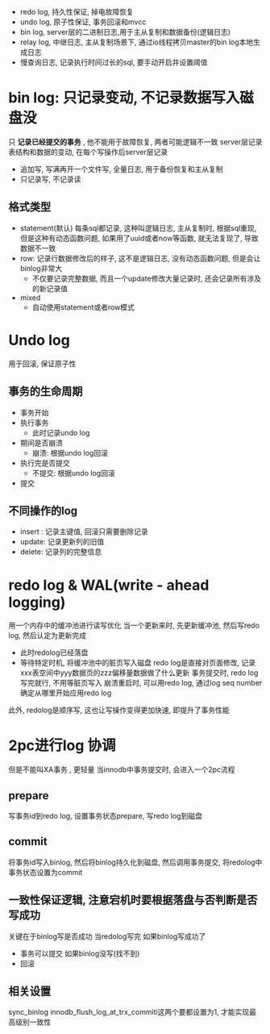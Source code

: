 - redo log, 持久性保证, 掉电故障恢复
- undo log, 原子性保证, 事务回滚和mvcc
- bin log, server层的二进制日志,用于主从复制和数据备份(逻辑日志)
- relay log, 中继日志, 主从复制场景下, 通过io线程拷贝master的bin log本地生成日志
- 慢查询日志, 记录执行时间过长的sql, 要手动开启并设置阈值

# bin log: 只记录变动, 不记录数据写入磁盘没
只 **记录已经提交的事务** , 他不能用于故障恢复, 两者可能逻辑不一致
server层记录表结构和数据的变动, 在每个写操作后server层记录
- 追加写, 写满再开一个文件写, 全量日志, 用于备份恢复和主从复制
- 只记录写, 不记录读
## 格式类型
- statement(默认) 每条sql都记录, 这种叫逻辑日志, 主从复制时, 根据sql重现, 但是这种有动态函数问题, 如果用了uuid或者now等函数, 就无法复现了, 导致数据不一致
- row: 记录行数据修改后的样子, 这不是逻辑日志, 没有动态函数问题, 但是会让binlog非常大
	- 不仅要记录完整数据, 而且一个update修改大量记录时, 还会记录所有涉及的新记录值
- mixed
	- 自动使用statement或者row模式
# Undo log
用于回滚, 保证原子性
## 事务的生命周期
- 事务开始
- 执行事务
	- 此时记录undo log
- 期间是否崩溃
	- 崩溃: 根据undo log回滚
- 执行完是否提交
	- 不提交: 根据undo log回滚
- 提交
## 不同操作的log
- insert : 记录主键值, 回滚只需要删除记录
- update: 记录更新列的旧值
- delete: 记录列的完整信息
# redo log & WAL(write - ahead logging)
用一个内存中的缓冲池进行读写优化
当一个更新来时, 先更新缓冲池, 然后写redo log, 然后认定为更新完成
- 此时redolog已经落盘
- 等待特定时机, 将缓冲池中的脏页写入磁盘
redo log是直接对页面修改, 记录xxx表空间中yyy数据页的zzz偏移量数据做了什么更新
事务提交时, redo log 写完就行, 不用等脏页写入
崩溃重启时, 可以用redo log, 通过log seq number 确定从哪里开始应用redo log

此外, redolog是顺序写, 这也让写操作变得更加快速, 即提升了事务性能

# 2pc进行log 协调
但是不能叫XA事务 , 更轻量
当innodb中事务提交时, 会进入一个2pc流程
## prepare 
写事务id到redo log, 设置事务状态prepare, 写redo log到磁盘
## commit
将事务id写入binlog, 然后将binlog持久化到磁盘, 
然后调用事务提交, 将redolog中事务状态设置为commit
## 一致性保证逻辑, 注意宕机时要根据落盘与否判断是否写成功
关键在于binlog写是否成功
当redolog写完
如果binlog写成功了
- 事务可以提交
如果binlog没写(找不到)
- 回滚
## 相关设置
sync_binlog
innodb_flush_log_at_trx_commiti这两个要都设置为1, 才能实现最高级别一致性